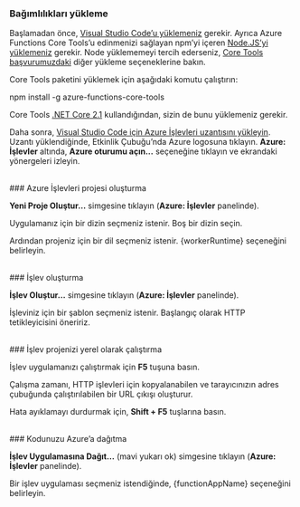 ### Bağımlılıkları yükleme

Başlamadan önce, <a href="https://go.microsoft.com/fwlink/?linkid=2016593" target="_blank">Visual Studio Code’u yüklemeniz</a> gerekir. Ayrıca Azure Functions Core Tools’u edinmenizi sağlayan npm’yi içeren <a href="https://go.microsoft.com/fwlink/?linkid=2016195" target="_blank">Node.JS’yi yüklemeniz</a> gerekir. Node yüklememeyi tercih ederseniz, <a href="https://go.microsoft.com/fwlink/?linkid=2016192" target="_blank">Core Tools başvurumuzdaki</a> diğer yükleme seçeneklerine bakın.

Core Tools paketini yüklemek için aşağıdaki komutu çalıştırın:

<MarkdownHighlighter>npm install -g azure-functions-core-tools</MarkdownHighlighter>

Core Tools <a href="https://go.microsoft.com/fwlink/?linkid=2016373" target="_blank">.NET Core 2.1</a> kullandığından, sizin de bunu yüklemeniz gerekir.

Daha sonra, <a href="https://go.microsoft.com/fwlink/?linkid=2016800" target="_blank">Visual Studio Code için Azure İşlevleri uzantısını yükleyin</a>. Uzantı yüklendiğinde, Etkinlik Çubuğu’nda Azure logosuna tıklayın. **Azure: İşlevler** altında, **Azure oturumu açın...** seçeneğine tıklayın ve ekrandaki yönergeleri izleyin.

<br/>
### Azure İşlevleri projesi oluşturma

**Yeni Proje Oluştur…** simgesine tıklayın (**Azure: İşlevler** panelinde).

Uygulamanız için bir dizin seçmeniz istenir. Boş bir dizin seçin.

Ardından projeniz için bir dil seçmeniz istenir. {workerRuntime} seçeneğini belirleyin.

<br/>
### İşlev oluşturma

**İşlev Oluştur…** simgesine tıklayın (**Azure: İşlevler** panelinde).

İşleviniz için bir şablon seçmeniz istenir. Başlangıç olarak HTTP tetikleyicisini öneririz.

<br/>
### İşlev projenizi yerel olarak çalıştırma

İşlev uygulamanızı çalıştırmak için **F5** tuşuna basın.

Çalışma zamanı, HTTP işlevleri için kopyalanabilen ve tarayıcınızın adres çubuğunda çalıştırılabilen bir URL çıkışı oluşturur.

Hata ayıklamayı durdurmak için, **Shift + F5** tuşlarına basın.

<br/>
### Kodunuzu Azure’a dağıtma

**İşlev Uygulamasına Dağıt…** (mavi yukarı ok) simgesine tıklayın (**Azure: İşlevler** panelinde).

Bir işlev uygulaması seçmeniz istendiğinde, {functionAppName} seçeneğini belirleyin.
